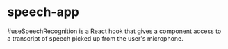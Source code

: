 # speech-app

#useSpeechRecognition is a React hook that gives a component access to a transcript of speech picked up from the user's microphone.
